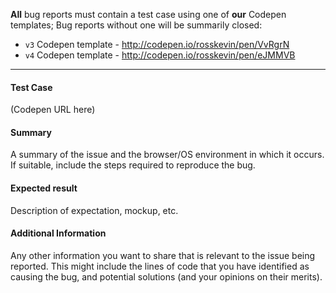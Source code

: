 **All** bug reports must contain a test case using one of **our** Codepen templates; Bug reports without one will be summarily closed:

- `v3` Codepen template - http://codepen.io/rosskevin/pen/VvRgrN
- `v4` Codepen template - http://codepen.io/rosskevin/pen/eJMMVB

---

#### Test Case

(Codepen URL here)

#### Summary

A summary of the issue and the browser/OS environment in which it occurs. If suitable, include the steps required to reproduce the bug.

#### Expected result

Description of expectation, mockup, etc.

#### Additional Information

Any other information you want to share that is relevant to the issue being reported. This might include the lines of code that you have identified as causing the bug, and potential solutions (and your opinions on their merits).
